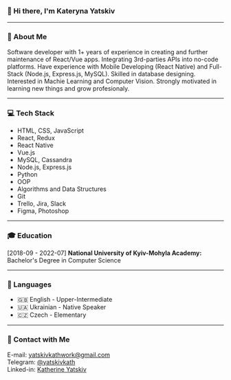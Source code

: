 ### 👋 Hi there, I'm Kateryna Yatskiv 
-------------------------------------------------------------------
### :woman: About Me
<p> Software developer with 1+ years of experience in creating and further maintenance of React/Vue apps. Integrating 3rd-parties APIs into no-code platforms. Have experience with Mobile Developing (React Native) and Full-Stack (Node.js, Express.js, MySQL). Skilled in database designing. Interested in Machie Learning and Computer Vision. Strongly motivated in learning new things and grow profesionaly.</p>

---------------------------------------------------------------------
### :computer: Tech Stack
* HTML, CSS, JavaScript
* React, Redux
* React Native
* Vue.js
* MySQL, Cassandra
* Node.js, Express.js
* Python
* OOP
* Algorithms and Data Structures
* Git
* Trello, Jira, Slack
* Figma, Photoshop
-------------------------------------------------------------------------
### :mortar_board: Education
[2018-09 - 2022-07] <b>National University of Kyiv-Mohyla Academy:</b> Bachelor's Degree in Computer Science

----------------------------------------------------------------------------------------

### :book: Languages
* 🇬🇧 English - Upper-Intermediate
* 🇺🇦 Ukrainian - Native Speaker
* 🇨🇿 Czech - Elementary

----------------------------------------
### 🤝 Contact with Me
E-mail: yatskivkathwork@gmail.com
<br>
Telegram: [@yatskivkath](https://t.me/yatskivkath)
<br>
Linked-in: [Katherine Yatskiv](https://www.linkedin.com/in/katherine-yatskiv-a1455617b/)

<!--
**yatskivkath/yatskivkath** is a ✨ _special_ ✨ repository because its `README.md` (this file) appears on your GitHub profile.

Here are some ideas to get you started:

- 🔭 I’m currently working on ...
- 🌱 I’m currently learning ...
- 👯 I’m looking to collaborate on ...
- 🤔 I’m looking for help with ...
- 💬 Ask me about ...
- 📫 How to reach me: ...
- 😄 Pronouns: ...
- ⚡ Fun fact: ...
-->
